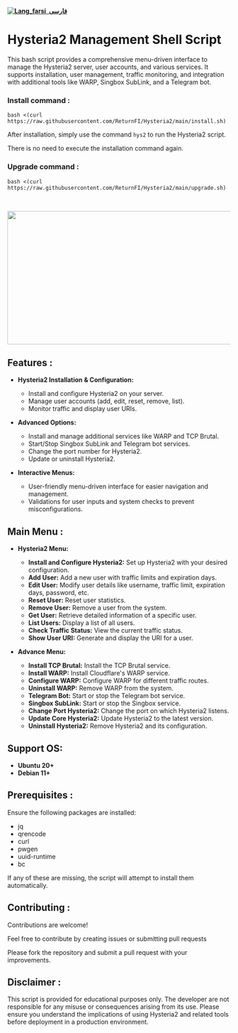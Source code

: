 <div dir="ltr">



[**![Lang_farsi](https://user-images.githubusercontent.com/125398461/234186932-52f1fa82-52c6-417f-8b37-08fe9250a55f.png) &nbsp;فارسی**](README-fa.md)


# Hysteria2 Management Shell Script

This bash script provides a comprehensive menu-driven interface to manage the Hysteria2 server, user accounts, and various services. It supports installation, user management, traffic monitoring, and integration with additional tools like WARP, Singbox SubLink, and a Telegram bot.


### Install command :
```shell
bash <(curl https://raw.githubusercontent.com/ReturnFI/Hysteria2/main/install.sh)
```
After installation, simply use the command `hys2` to run the Hysteria2 script.

There is no need to execute the installation command again.

### Upgrade command :
```shell
bash <(curl https://raw.githubusercontent.com/ReturnFI/Hysteria2/main/upgrade.sh)
```

<br />
<p align="center">
<img src="https://github.com/user-attachments/assets/57e544cb-7456-4fe7-adea-e9dd17a7c83b" width="600" height="300">
<p/>

## Features : 

- **Hysteria2 Installation & Configuration:**
  - Install and configure Hysteria2 on your server.
  - Manage user accounts (add, edit, reset, remove, list).
  - Monitor traffic and display user URIs.

- **Advanced Options:**
  - Install and manage additional services like WARP and TCP Brutal.
  - Start/Stop Singbox SubLink and Telegram bot services.
  - Change the port number for Hysteria2.
  - Update or uninstall Hysteria2.

- **Interactive Menus:**
  - User-friendly menu-driven interface for easier navigation and management.
  - Validations for user inputs and system checks to prevent misconfigurations.


## Main Menu :

- **Hysteria2 Menu:**
  - **Install and Configure Hysteria2:** Set up Hysteria2 with your desired configuration.
  - **Add User:** Add a new user with traffic limits and expiration days.
  - **Edit User:** Modify user details like username, traffic limit, expiration days, password, etc.
  - **Reset User:** Reset user statistics.
  - **Remove User:** Remove a user from the system.
  - **Get User:** Retrieve detailed information of a specific user.
  - **List Users:** Display a list of all users.
  - **Check Traffic Status:** View the current traffic status.
  - **Show User URI:** Generate and display the URI for a user.

- **Advance Menu:**
  - **Install TCP Brutal:** Install the TCP Brutal service.
  - **Install WARP:** Install Cloudflare's WARP service.
  - **Configure WARP:** Configure WARP for different traffic routes.
  - **Uninstall WARP:** Remove WARP from the system.
  - **Telegram Bot:** Start or stop the Telegram bot service.
  - **Singbox SubLink:** Start or stop the Singbox service.
  - **Change Port Hysteria2:** Change the port on which Hysteria2 listens.
  - **Update Core Hysteria2:** Update Hysteria2 to the latest version.
  - **Uninstall Hysteria2:** Remove Hysteria2 and its configuration.

## Support OS:

- **Ubuntu 20+**
- **Debian 11+**

## Prerequisites : 
Ensure the following packages are installed:

- jq
- qrencode
- curl
- pwgen
- uuid-runtime
- bc

If any of these are missing, the script will attempt to install them automatically.

## Contributing :

Contributions are welcome! 

Feel free to contribute by creating issues or submitting pull requests 

Please fork the repository and submit a pull request with your improvements.

## Disclaimer :

This script is provided for educational purposes only. The developer are not responsible for any misuse or consequences arising from its use. Please ensure you understand the implications of using Hysteria2 and related tools before deployment in a production environment.

